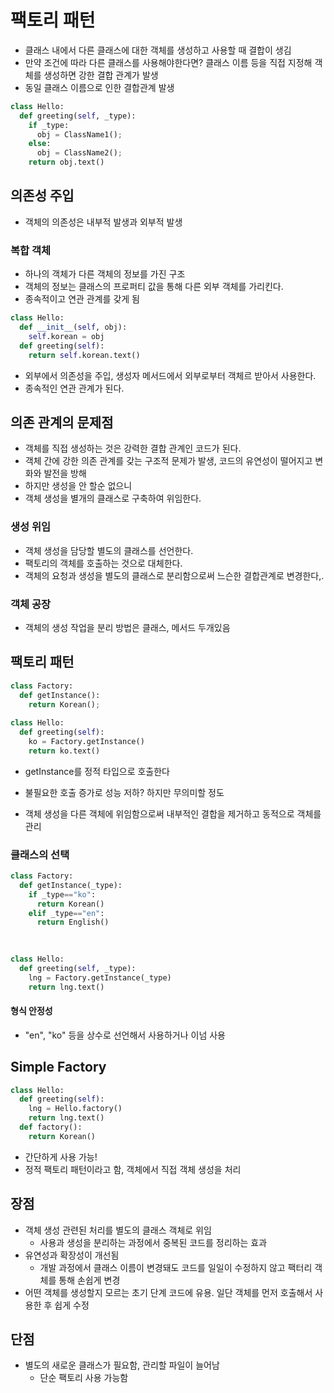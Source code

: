 # 팩토리 패턴

* 클래스 내에서 다른 클래스에 대한 객체를 생성하고 사용할 때 결합이 생김
* 만약 조건에 따라 다른 클래스를 사용해야한다면? 클래스 이름 등을 직접 지정해 객체를 생성하면 강한 결합 관계가 발생
* 동일 클래스 이름으로 인한 결합관계 발생

```python
class Hello:
  def greeting(self, _type):
    if _type:
      obj = ClassName1();
    else:
      obj = ClassName2();
    return obj.text()
```



## 의존성 주입

* 객체의 의존성은 내부적 발생과 외부적 발생

### 복합 객체

* 하나의 객체가 다른 객체의 정보를 가진 구조
* 객체의 정보는 클래스의 프로퍼티 값을 통해 다른 외부 객체를 가리킨다.
* 종속적이고 연관 관계를 갖게 됨

```python
class Hello:
  def __init__(self, obj):
    self.korean = obj
  def greeting(self):
    return self.korean.text()
```

* 외부에서 의존성을 주입, 생성자 메서드에서 외부로부터 객체르 받아서 사용한다.
* 종속적인 연관 관계가 된다.

## 의존 관계의 문제점

* 객체를 직접 생성하는 것은 강력한 결합 관계인 코드가 된다.
* 객체 간에 강한 의존 관계를 갖는 구조적 문제가 발생, 코드의 유연성이 떨어지고 변화와 발전을 방해
* 하지만 생성을 안 할순 없으니
* 객체 생성을 별개의 클래스로 구축하여 위임한다.

### 생성 위임

* 객체 생성을 담당할 별도의 클래스를 선언한다.
* 팩토리의 객체를 호출하는 것으로 대체한다.
* 객체의 요청과 생성을 별도의 클래스로 분리함으로써 느슨한 결합관계로 변경한다,.

### 객체 공장

* 객체의 생성 작업을 분리 방법은 클래스, 메서드 두개있음

## 팩토리 패턴

```python
class Factory:
  def getInstance():
    return Korean();
  
class Hello:
  def greeting(self):
    ko = Factory.getInstance()
    return ko.text()
```

* getInstance를 정적 타입으로 호출한다

* 불필요한 호출 증가로 성능 저하? 하지만 무의미할 정도
* 객체 생성을 다른 객체에 위임함으로써 내부적인 결합을 제거하고 동적으로 객체를 관리

### 클래스의 선택

```python
class Factory:
  def getInstance(_type):
    if _type=="ko":
      return Korean()
    elif _type=="en":
      return English()
    
    

class Hello:
  def greeting(self, _type):
    lng = Factory.getInstance(_type)
    return lng.text()
```

#### 형식 안정성

* "en", "ko" 등을 상수로 선언해서 사용하거나 이넘 사용

## Simple Factory

```python
class Hello:
  def greeting(self):
    lng = Hello.factory()
    return lng.text()
  def factory():
    return Korean()
```

* 간단하게 사용 가능!
* 정적 팩토리 패턴이라고 함, 객체에서 직접 객체 생성을 처리

## 장점

* 객체 생성 관련된 처리를 별도의 클래스 객체로 위임
  * 사용과 생성을 분리하는 과정에서 중복된 코드를 정리하는 효과
* 유연성과 확장성이 개선됨
  * 개발 과정에서 클래스 이름이 변경돼도 코드를 일일이 수정하지 않고 팩터리 객체를 통해 손쉽게 변경
* 어떤 객체를 생성할지 모르는 초기 단계 코드에 유용. 일단 객체를 먼저 호출해서 사용한 후 쉽게 수정

## 단점

* 별도의 새로운 클래스가 필요함, 관리할 파일이 늘어남
  * 단순 팩토리 사용 가능함





